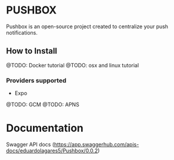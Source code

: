 # PUSHBOX

Pushbox is an open-source project created to centralize your push notifications. 

## How to Install

@TODO: Docker tutorial
@TODO: osx and linux tutorial


### Providers supported
- Expo

@TODO: GCM
@TODO: APNS

# Documentation

Swagger API docs (https://app.swaggerhub.com/apis-docs/eduardolagares5/Pushbox/0.0.2)